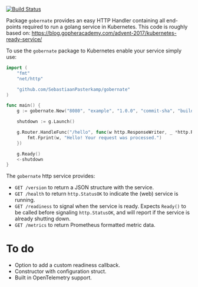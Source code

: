 [![Build Status](https://dndrone.nl.eu.org/api/badges/SebastiaanPasterkamp/gobernate/status.svg)](https://dndrone.nl.eu.org/SebastiaanPasterkamp/gobernate)

Package `gobernate` provides an easy HTTP Handler containing all end-points
required to run a golang service in Kubernetes. This code is roughly based on:
https://blog.gopheracademy.com/advent-2017/kubernetes-ready-service/

To use the `gobernate` package to Kubernetes enable your service simply use:

```go
import (
	"fmt"
	"net/http"

	"github.com/SebastiaanPasterkamp/gobernate"
)

func main() {
	g := gobernate.New("8080", "example", "1.0.0", "commit-sha", "build-time")

	shutdown := g.Launch()

	g.Router.HandleFunc("/hello", func(w http.ResponseWriter, _ *http.Request) {
		fmt.Fprint(w, "Hello! Your request was processed.")
	})

	g.Ready()
	<-shutdown
}
```

The `gobernate` http service provides:
* `GET /version` to return a JSON structure with the service.
* `GET /health` to return `http.StatusOK` to indicate the (web) service is
  running.
* `GET /readiness` to signal when the service is ready. Expects `Ready()` to be
  called before signaling `http.StatusOK`, and will report if the service is
  already shutting down.
* `GET /metrics` to return Prometheus formatted metric data.

# To do
* Option to add a custom readiness callback.
* Constructor with configuration struct.
* Built in OpenTelemetry support.
